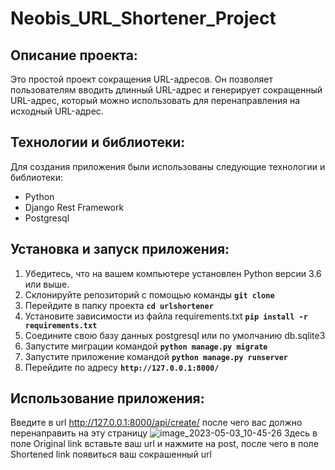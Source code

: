 # Neobis_URL_Shortener_Project
## Описание проекта:

Это простой проект сокращения URL-адресов. Он позволяет пользователям вводить длинный URL-адрес и генерирует сокращенный URL-адрес, который можно использовать для перенаправления на исходный URL-адрес.

## **Технологии и библиотеки:**

Для создания приложения были использованы следующие технологии и библиотеки:

- Python 
- Django Rest Framework 
- Postgresql

## **Установка и запуск приложения:**

1. Убедитесь, что на вашем компьютере установлен Python версии 3.6 или выше.
2. Склонируйте репозиторий с помощью команды **`git clone`**
3. Перейдите в папку проекта **`cd urlshortener`**
4. Установите зависимости из файла requirements.txt **`pip install -r requirements.txt`**
5. Соедините свою базу данных postgresql или по умолчанию db.sqlite3
6. Запустите миграции командой **`python manage.py migrate`**
7. Запустите приложение командой **`python manage.py runserver`**
8. Перейдите по адресу **`http://127.0.0.1:8000/`**

## **Использование приложения:**
Введите в url http://127.0.0.1:8000/api/create/ после чего вас должно перенаправить на эту страницу 
![image_2023-05-03_10-45-26](https://user-images.githubusercontent.com/121511352/235834380-b69a911e-1263-4757-9f21-19dbe640f2a3.png)
Здесь в поле Original link вставьте ваш url и нажмите на post, после чего в поле Shortened link появиться ваш сокрашенный url
